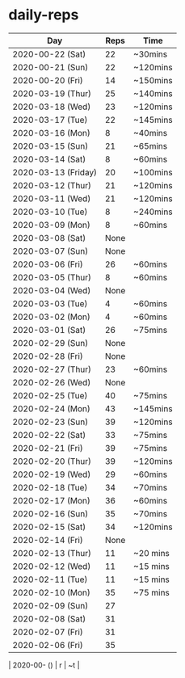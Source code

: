 # daily-reps

| Day | Reps | Time |
|-|-|-|
| 2020-00-22 (Sat) | 22 | ~30mins |
| 2020-00-21 (Sun) | 22 | ~120mins |
| 2020-00-20 (Fri) | 14 | ~150mins |
| 2020-03-19 (Thur) | 25 | ~140mins |
| 2020-03-18 (Wed) | 23 | ~120mins |
| 2020-03-17 (Tue) | 22 | ~145mins |
| 2020-03-16 (Mon) | 8 | ~40mins |
| 2020-03-15 (Sun) | 21 | ~65mins |
| 2020-03-14 (Sat) | 8 | ~60mins |
| 2020-03-13 (Friday) | 20 | ~100mins |
| 2020-03-12 (Thur) | 21 | ~120mins |
| 2020-03-11 (Wed) | 21 | ~120mins |
| 2020-03-10 (Tue) | 8 | ~240mins |
| 2020-03-09 (Mon) | 8 | ~60mins |
| 2020-03-08 (Sat) | None | |
| 2020-03-07 (Sun) | None | |
| 2020-03-06 (Fri) | 26 | ~60mins |
| 2020-03-05 (Thur) | 8 | ~60mins |
| 2020-03-04 (Wed) | None | |
| 2020-03-03 (Tue) | 4 | ~60mins |
| 2020-03-02 (Mon) | 4 | ~60mins |
| 2020-03-01 (Sat) | 26 | ~75mins |
| 2020-02-29 (Sun) | None | |
| 2020-02-28 (Fri) | None | |
| 2020-02-27 (Thur) | 23 | ~60mins |
| 2020-02-26 (Wed) | None | |
| 2020-02-25 (Tue) | 40 | ~75mins |
| 2020-02-24 (Mon) | 43 | ~145mins |
| 2020-02-23 (Sun) | 39 | ~120mins |
| 2020-02-22 (Sat) | 33 | ~75mins |
| 2020-02-21 (Fri) | 39 | ~75mins |
| 2020-02-20 (Thur) | 39 | ~120mins |
| 2020-02-19 (Wed) | 29 | ~60mins |
| 2020-02-18 (Tue) | 34 | ~70mins |
| 2020-02-17 (Mon) | 36 | ~60mins |
| 2020-02-16 (Sun) | 35 | ~70mins |
| 2020-02-15 (Sat) | 34 | ~120mins |
| 2020-02-14 (Fri) | None | |
| 2020-02-13 (Thur) | 11 | ~20 mins |
| 2020-02-12 (Wed) | 11 | ~15 mins |
| 2020-02-11 (Tue) | 11 | ~15 mins |
| 2020-02-10 (Mon) | 35 | ~75 mins |
| 2020-02-09 (Sun) | 27 | |
| 2020-02-08 (Sat) | 31 | |
| 2020-02-07 (Fri) | 31 | |
| 2020-02-06 (Fri) | 35 | |

| 2020-00- () | r | ~t |
